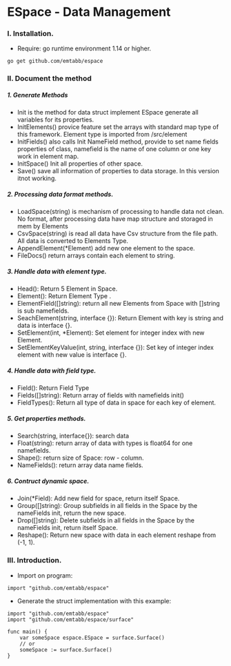 # ESpace - Data Management 

### I. Installation.
- Require: go runtime environment 1.14 or higher.

```terminal
go get github.com/emtabb/espace
```

### II. Document the method

##### 1. Generate Methods
- Init is the method for data struct implement ESpace generate all variables for its properties.
- InitElements() provice feature set the arrays with standard map type of this framework. Element type 
    is imported from /src/element
- InitFields() also calls Init NameField method, provide to set name fields properties of class, namefield is
the name of one column or one key work in element map.
- InitSpace() Init all properties of other space.
- Save() save all information of properties to data storage. In this version itnot working.

##### 2. Processing data format methods.
- LoadSpace(string) is mechanism of processing to handle data not clean. No format, after processing data have map structure and storaged in mem by Elements 
- CsvSpace(string) is read all data have Csv structure from the file path. All data is converted to Elements Type.
- AppendElement(*Element) add new one element to the space.
- FileDocs() return arrays contain each element to string.

##### 3. Handle data with element type.
- Head(): Return 5 Element in Space.
- Element(): Return Element Type .
- ElementField([]string): return all new Elements from Space with []string is sub namefields.
- SeachElement(string, interface {}): Return Element with key is string and data is interface {}.
- SetElement(int, *Element): Set element for integer index with new Element.
- SetElementKeyValue(int, string, interface {}): Set key of integer index element with new value is interface {}.

##### 4. Handle data with field type.
- Field(): Return Field Type
- Fields([]string): Return array of fields with namefields init()
- FieldTypes(): Return all type of data in space for each key of element.

##### 5. Get properties methods.
- Search(string, interface{}): search data 
- Float(string): return array of data with types is float64 for one namefields.
- Shape(): return size of Space: row - column.
- NameFields(): return array data name fields.

##### 6. Contruct dynamic space.
- Join(*Field): Add new field for space, return itself Space.
- Group([]string): Group subfields in all fields in the Space by the nameFields init, return the new space.
- Drop([]string): Delete subfields in all fields in the Space by the nameFields init, return itself Space.
- Reshape(): Return new space with data in each element reshape from (-1, 1).

### III. Introduction.
- Import on program:
```golang
import "github.com/emtabb/espace"
```
- Generate the struct implementation with this example:
```golang
import "github.com/emtabb/espace"
import "github.com/emtabb/espace/surface"

func main() {
    var someSpace espace.ESpace = surface.Surface()
    // or
    someSpace := surface.Surface()
}
```
